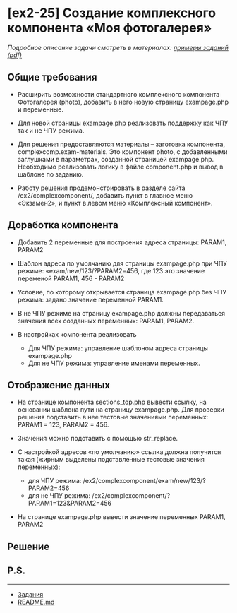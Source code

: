 # [ex2-25] Создание комплексного компонента «Моя фотогалерея»

*Подробное описание задачи смотреть в материалах: [примеры заданий (pdf)](../pubinfo/Ex2AllType.pdf)*

## Общие требования

* Расширить возможности стандартного комплексного компонента Фотогалерея (photo), добавить в него новую страницу exampage.php и переменные.

* Для новой страницы exampage.php реализовать поддержку как ЧПУ так и не ЧПУ режима.

* Для решения предоставляются материалы – заготовка компонента, complexcomp.exam-materials. Это компонент photo, с добавленными заглушками в параметрах, созданной страницей exampage.php. Необходимо реализовать логику в файле component.php и вывод в шаблоне по заданию.

* Работу решения продемонстрировать в разделе сайта /ex2/complexcomponent/, добавить пункт в главное меню «Экзамен2», и пункт в левом меню «Комплексный компонент».

## Доработка компонента

* Добавить 2 переменные для построения адреса страницы: PARAM1, PARAM2

* Шаблон адреса по умолчанию для страницы exampage.php при ЧПУ режиме: «exam/new/123/?PARAM2=456, где 123 это значение переменой PARAM1, 456 - PARAM2

* Условие, по которому открывается страница exampage.php без ЧПУ режима: задано значение переменной PARAM1.

* В не ЧПУ режиме на страницу exampage.php должны передаваться значения всех созданных переменных: PARAM1, PARAM2.

* В настройках компонента реализовать
    * Для ЧПУ режима: управление шаблоном адреса страницы exampage.php
    * Для не ЧПУ режима: управление именами переменных.

## Отображение данных

* На странице компонента sections_top.php вывести ссылку, на основании шаблона пути на страницу exampage.php. Для проверки решения подставить в нее тестовые значениями переменных: PARAM1 = 123, PARAM2 = 456.

* Значения можно подставить с помощью str_replace.

* С настройкой адресов «по умолчанию» ссылка должна получится такая (жирным выделены подставленные тестовые значения переменных):
    * для ЧПУ режима: /ex2/complexcomponent/exam/new/123/?PARAM2=456
    * для не ЧПУ режима: /ex2/complexcomponent/?PARAM1=123&PARAM2=456
    
* На странице exampage.php вывести значение переменных PARAM1, PARAM2

## Решение


## P.S.
        
____
* [Задания](tasks.md)
* [README.md](../../README.md)